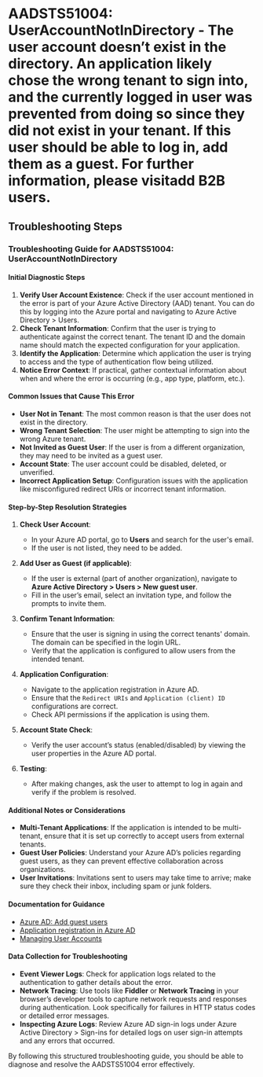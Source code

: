 # AADSTS51004: UserAccountNotInDirectory - The user account doesn’t exist in the directory. An application likely chose the wrong tenant to sign into, and the currently logged in user was prevented from doing so since they did not exist in your tenant. If this user should be able to log in, add them as a guest. For further information, please visitadd B2B users.


## Troubleshooting Steps
### Troubleshooting Guide for AADSTS51004: UserAccountNotInDirectory

#### Initial Diagnostic Steps
1. **Verify User Account Existence**: Check if the user account mentioned in the error is part of your Azure Active Directory (AAD) tenant. You can do this by logging into the Azure portal and navigating to Azure Active Directory > Users.
2. **Check Tenant Information**: Confirm that the user is trying to authenticate against the correct tenant. The tenant ID and the domain name should match the expected configuration for your application.
3. **Identify the Application**: Determine which application the user is trying to access and the type of authentication flow being utilized.
4. **Notice Error Context**: If practical, gather contextual information about when and where the error is occurring (e.g., app type, platform, etc.).

#### Common Issues that Cause This Error
- **User Not in Tenant**: The most common reason is that the user does not exist in the directory.
- **Wrong Tenant Selection**: The user might be attempting to sign into the wrong Azure tenant.
- **Not Invited as Guest User**: If the user is from a different organization, they may need to be invited as a guest user.
- **Account State**: The user account could be disabled, deleted, or unverified.
- **Incorrect Application Setup**: Configuration issues with the application like misconfigured redirect URIs or incorrect tenant information.

#### Step-by-Step Resolution Strategies
1. **Check User Account**:
   - In your Azure AD portal, go to **Users** and search for the user's email.
   - If the user is not listed, they need to be added.

2. **Add User as Guest (if applicable)**:
   - If the user is external (part of another organization), navigate to **Azure Active Directory > Users > New guest user**.
   - Fill in the user’s email, select an invitation type, and follow the prompts to invite them.

3. **Confirm Tenant Information**:
   - Ensure that the user is signing in using the correct tenants' domain. The domain can be specified in the login URL.
   - Verify that the application is configured to allow users from the intended tenant.

4. **Application Configuration**:
   - Navigate to the application registration in Azure AD.
   - Ensure that the `Redirect URIs` and `Application (client) ID` configurations are correct.
   - Check API permissions if the application is using them.

5. **Account State Check**:
   - Verify the user account’s status (enabled/disabled) by viewing the user properties in the Azure AD portal.

6. **Testing**:
   - After making changes, ask the user to attempt to log in again and verify if the problem is resolved.

#### Additional Notes or Considerations
- **Multi-Tenant Applications**: If the application is intended to be multi-tenant, ensure that it is set up correctly to accept users from external tenants.
- **Guest User Policies**: Understand your Azure AD’s policies regarding guest users, as they can prevent effective collaboration across organizations.
- **User Invitations**: Invitations sent to users may take time to arrive; make sure they check their inbox, including spam or junk folders.

#### Documentation for Guidance
- [Azure AD: Add guest users](https://docs.microsoft.com/en-us/azure/active-directory/external-identities/what-is-b2b) 
- [Application registration in Azure AD](https://docs.microsoft.com/en-us/azure/active-directory/develop/quickstart-register-app)
- [Managing User Accounts](https://docs.microsoft.com/en-us/azure/active-directory/user-help/user-help-accounts)

#### Data Collection for Troubleshooting
- **Event Viewer Logs**: Check for application logs related to the authentication to gather details about the error.
- **Network Tracing**: Use tools like **Fiddler** or **Network Tracing** in your browser’s developer tools to capture network requests and responses during authentication. Look specifically for failures in HTTP status codes or detailed error messages.
- **Inspecting Azure Logs**: Review Azure AD sign-in logs under Azure Active Directory > Sign-ins for detailed logs on user sign-in attempts and any errors that occurred.

By following this structured troubleshooting guide, you should be able to diagnose and resolve the AADSTS51004 error effectively.